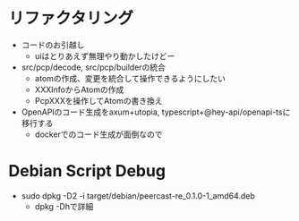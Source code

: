 # リファクタリング
- コードのお引越し
  - uiはとりあえず無理やり動かしたけどー
- src/pcp/decode, src/pcp/builderの統合
  - atomの作成、変更を統合して操作できるようにしたい
  - XXXInfoからAtomの作成
  - PcpXXXを操作してAtomの書き換え
- OpenAPIのコード生成をaxum+utopia, typescript+@hey-api/openapi-tsに移行する
  - dockerでのコード生成が面倒なので

# Debian Script Debug
- sudo dpkg -D2 -i target/debian/peercast-re_0.1.0-1_amd64.deb
  - dpkg -Dhで詳細
